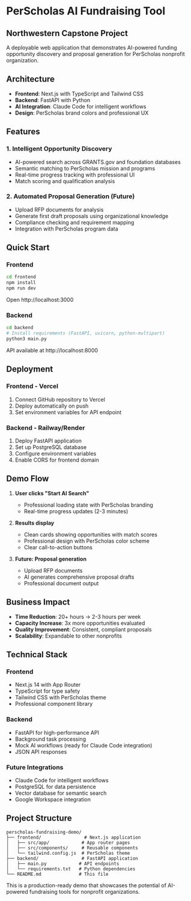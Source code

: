 # PerScholas AI Fundraising Tool

## Northwestern Capstone Project

A deployable web application that demonstrates AI-powered funding opportunity discovery and proposal generation for PerScholas nonprofit organization.

## Architecture

- **Frontend**: Next.js with TypeScript and Tailwind CSS
- **Backend**: FastAPI with Python
- **AI Integration**: Claude Code for intelligent workflows
- **Design**: PerScholas brand colors and professional UX

## Features

### 1. Intelligent Opportunity Discovery
- AI-powered search across GRANTS.gov and foundation databases
- Semantic matching to PerScholas mission and programs
- Real-time progress tracking with professional UI
- Match scoring and qualification analysis

### 2. Automated Proposal Generation (Future)
- Upload RFP documents for analysis
- Generate first draft proposals using organizational knowledge
- Compliance checking and requirement mapping
- Integration with PerScholas program data

## Quick Start

### Frontend
```bash
cd frontend
npm install
npm run dev
```
Open http://localhost:3000

### Backend
```bash
cd backend
# Install requirements (FastAPI, uvicorn, python-multipart)
python3 main.py
```
API available at http://localhost:8000

## Deployment

### Frontend - Vercel
1. Connect GitHub repository to Vercel
2. Deploy automatically on push
3. Set environment variables for API endpoint

### Backend - Railway/Render
1. Deploy FastAPI application
2. Set up PostgreSQL database
3. Configure environment variables
4. Enable CORS for frontend domain

## Demo Flow

1. **User clicks "Start AI Search"**
   - Professional loading state with PerScholas branding
   - Real-time progress updates (2-3 minutes)

2. **Results display**
   - Clean cards showing opportunities with match scores
   - Professional design with PerScholas color scheme
   - Clear call-to-action buttons

3. **Future: Proposal generation**
   - Upload RFP documents
   - AI generates comprehensive proposal drafts
   - Professional document output

## Business Impact

- **Time Reduction**: 20+ hours → 2-3 hours per week
- **Capacity Increase**: 3x more opportunities evaluated
- **Quality Improvement**: Consistent, compliant proposals
- **Scalability**: Expandable to other nonprofits

## Technical Stack

### Frontend
- Next.js 14 with App Router
- TypeScript for type safety
- Tailwind CSS with PerScholas theme
- Professional component library

### Backend
- FastAPI for high-performance API
- Background task processing
- Mock AI workflows (ready for Claude Code integration)
- JSON API responses

### Future Integrations
- Claude Code for intelligent workflows
- PostgreSQL for data persistence
- Vector database for semantic search
- Google Workspace integration

## Project Structure

```
perscholas-fundraising-demo/
├── frontend/                # Next.js application
│   ├── src/app/            # App router pages
│   ├── src/components/     # Reusable components
│   └── tailwind.config.js  # PerScholas theme
├── backend/                # FastAPI application
│   ├── main.py            # API endpoints
│   └── requirements.txt   # Python dependencies
└── README.md              # This file
```

This is a production-ready demo that showcases the potential of AI-powered fundraising tools for nonprofit organizations.